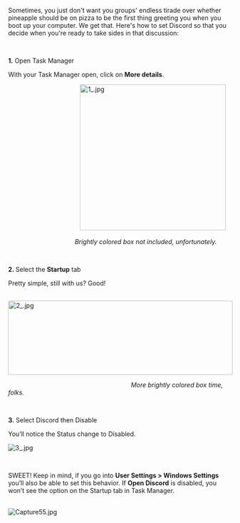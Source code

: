 <p><span style="font-weight: 400;">Sometimes, you just don't want you groups' endless tirade over whether pineapple should be on pizza to be the first thing greeting you when you boot up your computer. We get that. Here's how to set Discord so that you decide when you're ready to take sides in that discussion:</span></p>
<p> </p>
<p><span class="wysiwyg-underline"><span class="wysiwyg-font-size-large"><strong>1.</strong></span></span> <span class="wysiwyg-underline"><span class="wysiwyg-font-size-large">Open Task Manager</span></span></p>
<p class="wysiwyg-text-align-left"><span style="font-weight: 400;">With your Task Manager open, click on </span><strong>More details</strong><span style="font-weight: 400;">.</span></p>
<p><span class="wysiwyg-font-size-large wysiwyg-font-size-medium">                                         <img src="https://support.discord.com/hc/article_attachments/360008405772/1_.jpg" alt="1_.jpg" width="328" height="327"></span></p>
<p class="wysiwyg-text-align-left"><em>                                      Brightly colored box not included, unfortunately.</em></p>
<p class="wysiwyg-text-align-center"> </p>
<p class="wysiwyg-text-align-left"><span class="wysiwyg-underline wysiwyg-font-size-large"><strong>2.</strong></span><span class="wysiwyg-font-size-large"><strong> </strong></span><span class="wysiwyg-underline wysiwyg-font-size-large"><span style="font-weight: 400;">Select the </span><strong>Startup</strong><span style="font-weight: 400;"> tab</span></span></p>
<p class="wysiwyg-text-align-left">Pretty simple, still with us? Good!</p>
<p class="wysiwyg-text-align-left"><span class="wysiwyg-font-size-medium">                                         <img src="https://support.discord.com/hc/article_attachments/360008405832/2_.jpg" alt="2_.jpg" width="504" height="166"></span></p>
<p class="wysiwyg-text-align-left"><em>                                                                      More brightly colored box time, folks.</em></p>
<p class="wysiwyg-text-align-center"> </p>
<p class="wysiwyg-text-align-left"><span class="wysiwyg-underline wysiwyg-font-size-large"><strong>3.</strong></span> <span class="wysiwyg-underline wysiwyg-font-size-large">Select Discord then Disable</span></p>
<p class="wysiwyg-text-align-left"><span style="font-weight: 400;">You’ll notice the Status change to Disabled.</span></p>
<p class="wysiwyg-text-align-left"><img src="https://support.discord.com/hc/article_attachments/360008405932/3_.jpg" alt="3_.jpg"></p>
<p class="wysiwyg-text-align-left"> </p>
<p class="wysiwyg-text-align-left"><span style="font-weight: 400;">SWEET! Keep in mind, if you go into <strong>User Settings &gt; Windows Settings</strong> you’ll also be able to set this behavior. If </span><strong>Open Discord</strong><span style="font-weight: 400;"> is disabled, you won’t see the option on the Startup tab in Task Manager.</span></p>
<p class="wysiwyg-text-align-left"><span style="font-weight: 400;"><br><img src="https://support.discord.com/hc/article_attachments/360058274451/Capture55.jpg" alt="Capture55.jpg"><br></span></p>